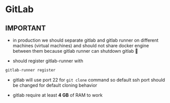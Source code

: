 # GitLab

## **IMPORTANT**

- in production we should separate gitlab and gitlab runner on different machines (virtual machines) and should not share docker engine between them because gitlab runner can shutdown gitlab :poop:

- should register gitlab-runner with

```bash
gitlab-runner register
```

- gitlab will use port 22 for `git clone` command so default ssh port should be changed for default cloning behavior

- gitlab require at least **4 GB** of RAM to work
